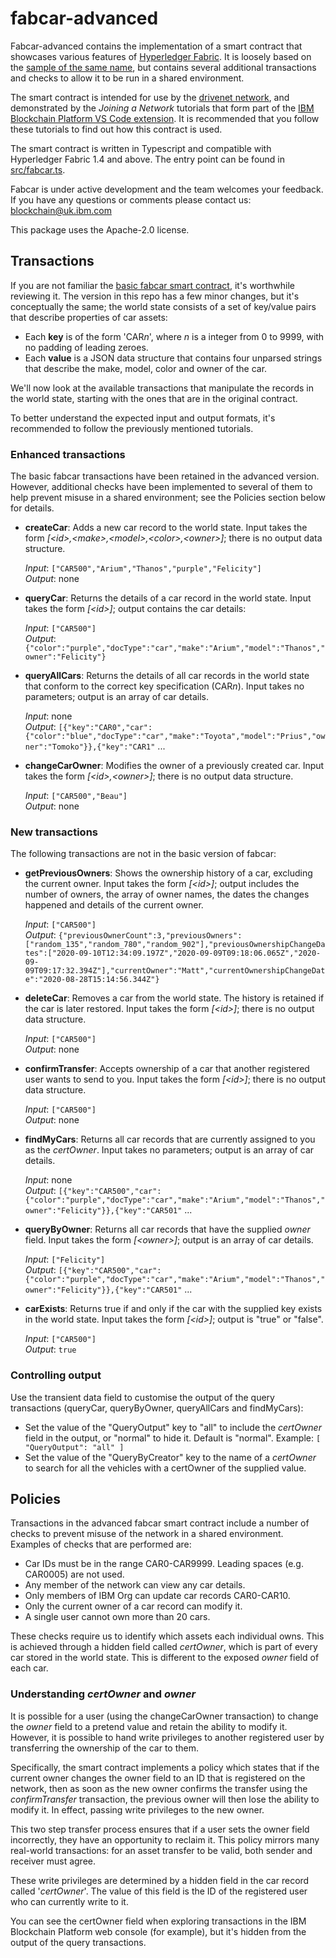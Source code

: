 # fabcar-advanced

Fabcar-advanced contains the implementation of a smart contract that showcases various features of [Hyperledger Fabric](https://www.hyperledger.org/use/fabric).
It is loosely based on the [sample of the same name](https://github.com/hyperledger/fabric-samples/blob/master/chaincode/fabcar/typescript/src/fabcar.ts), but contains several additional transactions and checks to allow it to be run in a shared environment.

The smart contract is intended for use by the [drivenet network](https://fabnetworks.org), and demonstrated by the *Joining a Network* tutorials that form part of the [IBM Blockchain Platform VS Code extension](https://marketplace.visualstudio.com/items?itemName=IBMBlockchain.ibm-blockchain-platform). It is recommended that you follow these tutorials to find out how this contract is used.

The smart contract is written in Typescript and compatible with Hyperledger Fabric 1.4 and above. The entry point can be found in [src/fabcar.ts](./src/fabcar.ts).

Fabcar is under active development and the team welcomes your feedback. If you have any questions or comments please contact us: blockchain@uk.ibm.com

This package uses the Apache-2.0 license.

## Transactions

If you are not familiar the [basic fabcar smart contract](https://github.com/hyperledger/fabric-samples/blob/master/chaincode/fabcar/typescript/src/fabcar.ts), it's worthwhile reviewing it. The version in this repo has a few minor changes, but it's conceptually the same; the world state consists of a set of key/value pairs that describe properties of car assets:
* Each **key** is of the form 'CAR*n*', where *n* is a integer from 0 to 9999, with no padding of leading zeroes.
* Each **value** is a JSON data structure that contains four unparsed strings that describe the make, model, color and owner of the car.

We'll now look at the available transactions that manipulate the records in the world state, starting with the ones that are in the original contract.

To better understand the expected input and output formats, it's recommended to follow the previously mentioned tutorials.

### Enhanced transactions

The basic fabcar transactions have been retained in the advanced version. However, additional checks have been implemented to several of them to help prevent misuse in a shared environment; see the Policies section below for details.

* **createCar**: Adds a new car record to the world state. Input takes the form *[\<id\>,\<make\>,\<model\>,\<color\>,\<owner\>]*; there is no output data structure.

    *Input*: `["CAR500","Arium","Thanos","purple","Felicity"]`<br>
    *Output*: none

* **queryCar**: Returns the details of a car record in the world state. Input takes the form *[\<id\>]*; output contains the car details:

    *Input*: `["CAR500"]`<br>
    *Output*: `{"color":"purple","docType":"car","make":"Arium","model":"Thanos","owner":"Felicity"}`

* **queryAllCars**: Returns the details of all car records in the world state that conform to the correct key specification (CAR*n*). Input takes no parameters; output is an array of car details.

    *Input*: none<br>
    *Output*: `[{"key":"CAR0","car":{"color":"blue","docType":"car","make":"Toyota","model":"Prius","owner":"Tomoko"}},{"key":"CAR1"` ...

* **changeCarOwner**: Modifies the owner of a previously created car. Input takes the form *[\<id\>,\<owner\>]*; there is no output data structure.

    *Input*: `["CAR500","Beau"]`<br>
    *Output*: none


### New transactions

The following transactions are not in the basic version of fabcar:

* **getPreviousOwners**: Shows the ownership history of a car, excluding the current owner. Input takes the form *[\<id\>]*; output includes the number of owners, the array of owner names, the dates the changes happened and details of the current owner.

    *Input*: `["CAR500"]`<br>
    *Output*: `{"previousOwnerCount":3,"previousOwners":["random_135","random_780","random_902"],"previousOwnershipChangeDates":["2020-09-10T12:34:09.197Z","2020-09-09T09:18:06.065Z","2020-09-09T09:17:32.394Z"],"currentOwner":"Matt","currentOwnershipChangeDate":"2020-08-28T15:14:56.344Z"}`

* **deleteCar**: Removes a car from the world state. The history is retained if the car is later restored. Input takes the form *[\<id\>]*; there is no output data structure.

    *Input*: `["CAR500"]`<br>
    *Output*: none

* **confirmTransfer**: Accepts ownership of a car that another registered user wants to send to you. Input takes the form *[\<id\>]*; there is no output data structure.

    *Input*: `["CAR500"]`<br>
    *Output*: none

* **findMyCars**: Returns all car records that are currently assigned to you as the *certOwner*. Input takes no parameters; output is an array of car details.

    *Input*: none<br>
    *Output*: `[{"key":"CAR500","car":{"color":"purple","docType":"car","make":"Arium","model":"Thanos","owner":"Felicity"}},{"key":"CAR501"` ...

* **queryByOwner**: Returns all car records that have the supplied *owner* field. Input takes the form *[\<owner\>]*; output is an array of car details.

    *Input*: `["Felicity"]`<br>
    *Output*: `[{"key":"CAR500","car":{"color":"purple","docType":"car","make":"Arium","model":"Thanos","owner":"Felicity"}},{"key":"CAR501"` ...

* **carExists**: Returns true if and only if the car with the supplied key exists in the world state. Input takes the form *[\<id\>]*; output is "true" or "false".

    *Input*: `["CAR500"]`<br>
    *Output*: `true`


### Controlling output

Use the transient data field to customise the output of the query transactions (queryCar, queryByOwner, queryAllCars and findMyCars):

* Set the value of the "QueryOutput" key to "all" to include the *certOwner* field in the output, or "normal" to hide it. Default is "normal". Example: ```[ "QueryOutput": "all" ] ```
* Set the value of the "QueryByCreator" key to the name of a *certOwner* to search for all the vehicles with a certOwner of the supplied value.

## Policies

Transactions in the advanced fabcar smart contract include a number of checks to prevent misuse of the network in a shared environment. Examples of checks that are performed are:

* Car IDs must be in the range CAR0-CAR9999. Leading spaces (e.g. CAR0005) are not used.
* Any member of the network can view any car details.
* Only members of IBM Org can update car records CAR0-CAR10.
* Only the current owner of a car record can modify it.
* A single user cannot own more than 20 cars.

These checks require us to identify which assets each individual owns. This is achieved through a hidden field called *certOwner*, which is part of every car stored in the world state. This is different to the exposed *owner* field of each car.


### Understanding *certOwner* and *owner*

It is possible for a user (using the changeCarOwner transaction) to change the *owner* field to a pretend value and retain the ability to modify it. However, it is possible to hand write privileges to another registered user by transferring the ownership of the car to them.

Specifically, the smart contract implements a policy which states that if the current owner changes the owner field to an ID that is registered on the network, then as soon as the new owner confirms the transfer using the *confirmTransfer* transaction, the previous owner will then lose the ability to modify it. In effect, passing write privileges to the new owner.

This two step transfer process ensures that if a user sets the owner field incorrectly, they have an opportunity to reclaim it. This policy mirrors many real-world transactions: for an asset transfer to be valid, both sender and receiver must agree.

These write privileges are determined by a hidden field in the car record called '<i>certOwner</i>'. The value of this field is the ID of the registered user who can currently write to it.

You can see the certOwner field when exploring transactions in the IBM Blockchain Platform web console (for example), but it's hidden from the output of the query transactions.

